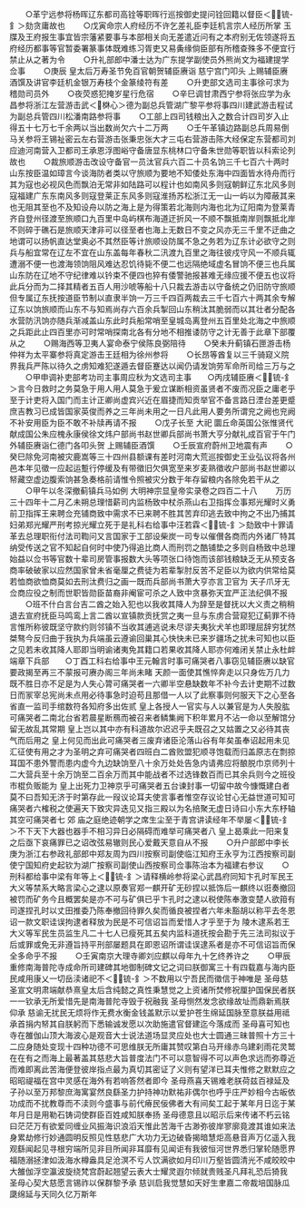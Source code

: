 <!-- { "loadSidebar": true } -->
　　○革宁远参将杨晖辽东都司高铨等职晖行巡按御史提问铨回籍以督臣＜锍-釒＞劾贪庸故也
　　○戊寅命宗人府经历不许乞差礼臣李廷机言宗人经历所掌  玉牒及王府报生事宜皆宗藩紧要事与本部相关向无差遣近问有之本府别无佐领遂将五府经历都事等官暂委署篆事体既难练习胥吏又易夤缘倘臣部有所稽查殊多不便宜行禁止从之著为令
　　○升礼部郎中潘士达为广东提学副使员外熊尚文为福建提学佥事
　　○庚辰  皇太后万寿圣节免百官朝贺辅臣赓诣  慈宁宫门叩头  上赐辅臣赓酒馔及讲官李廷机金银万寿枝个金篆绫符有差
　　○升吏部文选司主事徐可求为稽勋司员外
　　○夜荧惑犯掩岁星行危宿
　　○辛巳调甘肃西宁参将张应学为永昌参将浙江左营游击武＜棥心＞德为副总兵管湖广黎平参将事四川建武游击程试为副总兵管四川松潘南路参将事
　　○工部上四司钱粮出入之数合计四司岁入止得五十七万七千余两以当出数尚欠六十二万两
　　○壬午革镇边路副总兵周易倒马关参将王锡祉密云左右营游击张秉忠张大才三屯右营游击陈大经保定东营都司刘应迪河南营入卫都司王承恩浮图峪守备唐显东桃林口守备朱世勋等职皆以科索论列故也
　　○裁旅顺游击改设守备官一员汰官兵六百二十员名饷三千七百六十两时山东按臣温如璋言今谈海防者类以守旅顺为要地不知倭处东海中四面皆水待舟而行其为寇也必视风色而飘泊无常非如陆路可以程计也如南风多则寇朝鲜辽东北风多则寇福建广东东南风多则寇登莱正东风多则寇淮扬苏松浙江无一山一屿以为障蔽其来也无阻其至也不及知设舟以防之海上是为得策若北海则内海也北为辽阳南为登莱青齐自登州径渡至旅顺口九百里中岛屿棋布海道迂折风一不顺不飘抵南岸则飘抵北岸不则碎于礁石是旅顺天津非可以径至者也海上无数日不变之风亦无三千里不迂曲之地谓可以扬帆直达堂奥必不其然臣等计旅顺设防属不急之务若为辽东计必欲守之则兵与船宜常在辽左不宜在山东盖每年春秋二汛渡九百里之海往彼戍守风一不顺兵辄遭溺不便一也渡海领饷阻风难达忍饥待毙不便二也远隔绝域虚名冒饷不便三也兵属山东防在辽地不守纪律难以钤束不便四也猝有倭警驰报甚难无缘应援不便五也议将此兵分而为二择其精者五百人用沙唬等船十八只裁去游击以守备统之仍旧防守旅顺但专属辽东抚按道臣节制以直隶半饷一万三千四百两裁去三千七百六十两其余专解辽东以饷旅顺而山东不与知焉尚存六百余兵掣回山东稍汰其脆弱而以其壮者分配各水营防汛饷亦随兵渐减盖山东此时兵船常哨至皇城岛离登州五百里处北海之中旅顺之兵距此止四百里亦可时常哨探南北各有分地不相推诿防守之计无善于此章下部覆从之
　　○赐海西等卫夷人宴命泰宁侯陈良弼陪待
　　○癸未升蓟镇石匣游击杨仲祥为太平寨参将真定游击王廷相为徐州参将
　　○长昂等酋复以三千骑窥义院界我兵严陈以待久之虏知难犯遂遁去督臣蹇达以闻仍请发饷劳军命所司给三万与之
　　○甲申调补吏部考功司主事周应秋为文选司主事　　○丙戌辅臣赓＜锍-釒＞言今日救时之务莫急于用人用人莫急于爰立谋断相资虽贤者不废而况臣之庸老乎至于计吏将入国门而主计正卿尚虚宾兴近在眉捷而知贡举官不备言路日湮台差更蹙庶吉教习已成皆国家英俊而养之三年尚未用之一日凡此用人要务所谓兖之阙也兖阙不补安用臣为臣不敢不补牍再请不报
　　○戊子长至  大祀  圜丘命英国公张惟贤代献成国公朱应槐永康侯徐文炜户部尚书赵世卿兵部尚书萧大亨分献礼成百官于午门外辅臣赓诣仁德门各叩头贺  上赐辅臣酒馔
　　○壬辰宣府蔚州卫地震有声
　　○癸巳除免河南被灾鹿嵩等三十四州县额课有差时河南大荒巡按御史王业弘议将各州邑本年见徵一应起运蹔行停缓及有带徵旧欠俱宽至来岁麦熟徵收户部尚书赵世卿以帑藏空虚边腹索饷甚急奏格前请惟令照被灾分数于年存留粮内各除免若干从之
　　○甲午以冬深撤蓟镇兵马如例
大明神宗显皇帝实录卷之四百二十八
　　万历三十四年十二月乙未朔总理惜薪司内监杨致中杖杀燕山右卫指挥佥事郑光耀时义勇前卫指挥王来聘佥充铺商致中需求不已来聘不胜其苦弃印逃去致中拘之不出乃捕其妇弟郑光耀严刑考掠光耀立死于是礼科右给事中汪若霖＜锍-釒＞劾致中十罪请革去总理职衔付法司鞫问又言国家于工部设柴炭一司专以催儧各商而内外诸厂特其纳受传送之官不知起自何时中使乃得追比商人而刑罚之酷铺垫之多则自杨致中总理始益以佥书等官数十辈司房管事报数大头等项张口待饱而该部钱粮缺乏无从预支各商率破破家以应然国家曾未省毫厘之费徒为若辈掣肘反苦不足臣以为欲内供常给莫若恤商欲恤商莫如去刑汰费归之画一既而兵部尚书萧大亨亦言卫官为  天子爪牙无佥商应役之制而世职皆勋臣苗裔非阉宦可杀之人致中贪暴弥天宜严正法纪俱不报
　　○班不什白言台吉二酋之始入犯也以我收其降人为辞至是督抚以大义责之稍稍退去宣府抚臣马鸣鸾上言二酋以宣镇款贡抚赏之夷一旦与东虏合营窥犯辽蓟罪不待言惟所称彼既坚守款约则邻镇不当收其逋逃说未尽谬夫夷狄犬羊也即理屈辞穷犹然桀骜今反归曲于我执为兵端虽云遵谕回巢其心快快未已来岁疆场之扰未可知也以臣之见若未收其降人耶即当明谕诸夷免其籍口若果收其降人耶亦何难闭关禁止永杜衅端章下兵部　　○丁酉工科右给事中王元翰言时事可痛哭者八事窃见辅臣赓以缺官要政揭至再三不蒙报可赓办阁三年尚未睹  天颜一面使其憔悴奔走以只身佐万几力既不胜日亦不足是为人失心膂可痛哭者一六卿半空悬缺数年不补今去计吏期不过数日而冡宰总宪尚未点用必待事急时迫苟且那借一人以了此察事则何服天下之心至各省直一监司手绾数符各知府多出佐贰  皇上各授人一官实与人以兼官是为人失股肱可痛哭者二南北台省若晨星断鴈而被召来者鳞集阙下积年累月不沾一命以至解馆分留无故乱其常期  皇上岂以其中亦有科道故尔迟迟乎夫既召之又姑置之又必待其丧气而后用之  皇上何见而出此可痛哭者三废弃诸臣沦落山谷有年矣虽奉诏起用未见汇征使有用之才为圣明之弃可痛哭者四班白二酋败盟犯顺寻饱载而归盖原志在剽掠耳国不患外警而患内虚今九边缺饷至八十余万处处告急内请弗应将酿脱巾京师列十二大营兵至十余万饷至二百余万而其中能战者不过选锋数百而已其余兵则今之班役市棍负贩能为  皇上出死力卫神京乎可痛哭者五台谏封事一切留中故今慷慨建白者莫不曰吾知无济于时第存此一叚议论耳夫使言事者惟空存议论甘心无益世道可知可痛哭者六榷税之使遍天下致灾异迭见又指三殿以为名掊聚无虚日诗曰小东大东杼轴其空可痛哭者七  郊  庙之庭绝迹朝学之席生尘至于青宫讲读经年不举屡＜锍-釒＞不下天下大器也器手不相习异日必隔碍而难举可痛哭者八  皇上曷乘此一阳来复之后亟下哀痛罪已之诏改弦易辙则民心爱戴天意自从不报
　　○升户部郎中李长庚为浙江右参政礼部郎中郑友周为四川按察司副使临江知府王永亨为江西按察司副使宁国知府史起钦为湖广按察司副使山西按察司佥事陈治本为福建右参议
　　○刑科都给事中梁有年等上＜锍-釒＞请释横岭参将梁心武昌府同知卞孔时军民王大义等禁系大略言梁心之逮以原奏官郑一麒开矿无砂捏以抵饰后一麒终以诳奏撤回被罚而矿务今且概罢矣是亦不可与矿俱已乎卞孔时之逮以税使陈奉激变楚人欲箝有司遂捏孔时以丈田推委乃陈奉撤回待罪久矣而循良被捏者六年未豁胡以称平去冬恩诏一款文职诖误拘逮者释放为民是不可信诏旨而爱惜人才乎至于为  陵木逮系若王大义等军民生员监生凡二十七人已瘦死其五矣内监科道抚按会勘于先三法司拟议于后或罪或免无非遵旨持平刑部屡题具在即恩诏所谓诖误逮系者是亦不可信诏旨而保全多命乎不报
　　○壬寅南京大理寺卿刘应麒以母年九十乞终养许之
　　○甲辰重修南海普陀寺成命所司建碑其地御制碑文记之词曰朕御寓三十有四载嘉与海内臣民咸用康乂一切岳渎诸祀不＜锍-釒＞不数用以宁吾民而徵信于神唯是  圣母慈圣宣文明肃端献恭熹皇太后含纯懿之真性秉慧觉之上资诸所焚修祝厘护国保民者朕一一钦承无所爱惜先是南海普陀寺毁于祝融我  圣母恻然发念欲缘故址而鼎新焉朕仰承  慈谕无扰民无烦将作无费水衡金钱盖默示以爱护苍生绵延国脉至意朕益用祗承首捐内帑其自朕躬而下悉输诚发愿以次助施遣官督建迄今落成而  圣母喜可知也寺在雒伽山顶大海波心是观音大士说法道场显灵应处也大士圆通三昧普照十方三十二应身随处变现十四种功德不可思维朕无所庸其赞叹第白马开缘赤乌建刹雨花灵鹫在在有之而海上最著盖其慈悲大旨普度法门不可以意智得不可以声色求远而弥尊近而难即离此苦海便登彼岸指点最为真切其密证了义则有望洋已耳夫惟修之默默应之昭昭禔福在宫中灵感在海外有若响答然者即今  圣母燕喜天锡难老朕荷兹百禄延及子孙以至万邦黎庶海寓宴然良繇圣力护持神功默祐非偶尔也呼乎庄严妙相今古皈依功成而不扰教尊而不渎则今盛事与前代瘠民佞佛者大有间矣工起于某年月日迄于某年月日是用勒石铸词使群臣百姓咸知朕奉扬  圣母德意且以昭示后来传诸不朽云铭曰茫茫万有欲爱同缠业风振海识浪滔天惟此苦海千古渺弥彼岸寥廓竟渡其谁如来法身累劫修行妙通圆明反照见性慈悲广大功力无边破昏揭暗慧炬高悬音声万亿遥入我观繇闻起见寻根穷端所见非目所闻非耳靡有见闻讵有我彼恒河世界悉归掌轮随愿界福随溺拯津如汲海水樽盎具足沧溟不亏人饮满欲如月印川万壑皆圆清光不咸皎皎中大雒伽浮空瀛波旋绕梵宫蔚起翘望云表大士耀灵遐尔倾就贵贱圣凡拜礼恐后猗我  圣母心契大慈愿言锡祚以保群黎予承  慈训启我觉慧如天好生聿嘉二帝裁培国脉瓜瓞绵延与天同久亿万斯年
